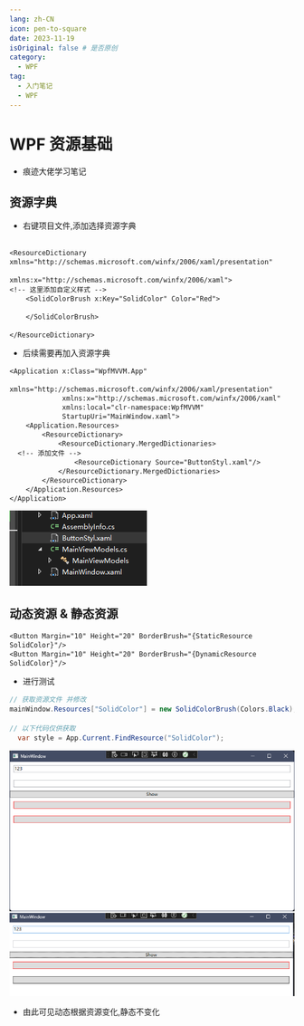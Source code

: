 ```yaml
---
lang: zh-CN 
icon: pen-to-square
date: 2023-11-19
isOriginal: false # 是否原创
category:
  - WPF
tag:
  - 入门笔记
  - WPF
---
```


# WPF 资源基础

- 痕迹大佬学习笔记

## 资源字典

- 右键项目文件,添加选择资源字典

``` xaml

<ResourceDictionary xmlns="http://schemas.microsoft.com/winfx/2006/xaml/presentation"
                    xmlns:x="http://schemas.microsoft.com/winfx/2006/xaml">
<!-- 这里添加自定义样式 -->
    <SolidColorBrush x:Key="SolidColor" Color="Red">

    </SolidColorBrush>

</ResourceDictionary>
```

- 后续需要再加入资源字典

``` xaml
<Application x:Class="WpfMVVM.App"
             xmlns="http://schemas.microsoft.com/winfx/2006/xaml/presentation"
             xmlns:x="http://schemas.microsoft.com/winfx/2006/xaml"
             xmlns:local="clr-namespace:WpfMVVM"
             StartupUri="MainWindow.xaml">
    <Application.Resources>
        <ResourceDictionary>
            <ResourceDictionary.MergedDictionaries>
  <!-- 添加文件 -->
                <ResourceDictionary Source="ButtonStyl.xaml"/>
            </ResourceDictionary.MergedDictionaries>
        </ResourceDictionary>
    </Application.Resources>
</Application>
```

![file](/assets/wpf/style.png)

## 动态资源 & 静态资源

``` xaml
<Button Margin="10" Height="20" BorderBrush="{StaticResource SolidColor}"/>
<Button Margin="10" Height="20" BorderBrush="{DynamicResource SolidColor}"/>
```

- 进行测试

``` C#
// 获取资源文件 并修改
mainWindow.Resources["SolidColor"] = new SolidColorBrush(Colors.Black);

// 以下代码仅供获取
  var style = App.Current.FindResource("SolidColor");
```

![修改前](/assets/wpf/st&dy.png)
![修改后](/assets/wpf/st&dy1.png)

- 由此可见动态根据资源变化,静态不变化
